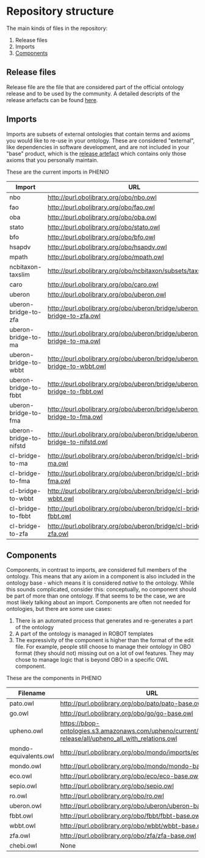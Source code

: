 # Repository structure

The main kinds of files in the repository:

1. Release files
2. Imports
3. [Components](#Components)

## Release files
Release file are the file that are considered part of the official ontology release and to be used by the community. A detailed descripts of the release artefacts can be found [here](https://github.com/INCATools/ontology-development-kit/blob/master/docs/ReleaseArtefacts.md).

## Imports
Imports are subsets of external ontologies that contain terms and axioms you would like to re-use in your ontology. These are considered "external", like dependencies in software development, and are not included in your "base" product, which is the [release artefact](https://github.com/INCATools/ontology-development-kit/blob/master/docs/ReleaseArtefacts.md) which contains only those axioms that you personally maintain.

These are the current imports in PHENIO

| Import | URL | Type |
| ------ | --- | ---- |
| nbo | http://purl.obolibrary.org/obo/nbo.owl | None |
| fao | http://purl.obolibrary.org/obo/fao.owl | None |
| oba | http://purl.obolibrary.org/obo/oba.owl | None |
| stato | http://purl.obolibrary.org/obo/stato.owl | None |
| bfo | http://purl.obolibrary.org/obo/bfo.owl | None |
| hsapdv | http://purl.obolibrary.org/obo/hsapdv.owl | None |
| mpath | http://purl.obolibrary.org/obo/mpath.owl | None |
| ncbitaxon-taxslim | http://purl.obolibrary.org/obo/ncbitaxon/subsets/taxslim.owl | None |
| caro | http://purl.obolibrary.org/obo/caro.owl | None |
| uberon | http://purl.obolibrary.org/obo/uberon.owl | None |
| uberon-bridge-to-zfa | http://purl.obolibrary.org/obo/uberon/bridge/uberon-bridge-to-zfa.owl | None |
| uberon-bridge-to-ma | http://purl.obolibrary.org/obo/uberon/bridge/uberon-bridge-to-ma.owl | None |
| uberon-bridge-to-wbbt | http://purl.obolibrary.org/obo/uberon/bridge/uberon-bridge-to-wbbt.owl | None |
| uberon-bridge-to-fbbt | http://purl.obolibrary.org/obo/uberon/bridge/uberon-bridge-to-fbbt.owl | None |
| uberon-bridge-to-fma | http://purl.obolibrary.org/obo/uberon/bridge/uberon-bridge-to-fma.owl | None |
| uberon-bridge-to-nifstd | http://purl.obolibrary.org/obo/uberon/bridge/uberon-bridge-to-nifstd.owl | None |
| cl-bridge-to-ma | http://purl.obolibrary.org/obo/uberon/bridge/cl-bridge-to-ma.owl | None |
| cl-bridge-to-fma | http://purl.obolibrary.org/obo/uberon/bridge/cl-bridge-to-fma.owl | None |
| cl-bridge-to-wbbt | http://purl.obolibrary.org/obo/uberon/bridge/cl-bridge-to-wbbt.owl | None |
| cl-bridge-to-fbbt | http://purl.obolibrary.org/obo/uberon/bridge/cl-bridge-to-fbbt.owl | None |
| cl-bridge-to-zfa | http://purl.obolibrary.org/obo/uberon/bridge/cl-bridge-to-zfa.owl | None |

## Components
Components, in contrast to imports, are considered full members of the ontology. This means that any axiom in a component is also included in the ontology base - which means it is considered _native_ to the ontology. While this sounds complicated, consider this: conceptually, no component should be part of more than one ontology. If that seems to be the case, we are most likely talking about an import. Components are often not needed for ontologies, but there are some use cases:

1. There is an automated process that generates and re-generates a part of the ontology
2. A part of the ontology is managed in ROBOT templates
3. The expressivity of the component is higher than the format of the edit file. For example, people still choose to manage their ontology in OBO format (they should not) missing out on a lot of owl features. They may chose to manage logic that is beyond OBO in a specific OWL component.

These are the components in PHENIO

| Filename | URL |
| -------- | --- |
| pato.owl | http://purl.obolibrary.org/obo/pato/pato-base.owl |
| go.owl | http://purl.obolibrary.org/obo/go/go-base.owl |
| upheno.owl | https://bbop-ontologies.s3.amazonaws.com/upheno/current/upheno-release/all/upheno_all_with_relations.owl |
| mondo-equivalents.owl | http://purl.obolibrary.org/obo/mondo/imports/equivalencies.owl |
| mondo.owl | http://purl.obolibrary.org/obo/mondo/mondo-base.owl |
| eco.owl | http://purl.obolibrary.org/obo/eco/eco-base.owl |
| sepio.owl | http://purl.obolibrary.org/obo/sepio.owl |
| ro.owl | http://purl.obolibrary.org/obo/ro.owl |
| uberon.owl | http://purl.obolibrary.org/obo/uberon/uberon-base.owl |
| fbbt.owl | http://purl.obolibrary.org/obo/fbbt/fbbt-base.owl |
| wbbt.owl | http://purl.obolibrary.org/obo/wbbt/wbbt-base.owl |
| zfa.owl | http://purl.obolibrary.org/obo/zfa/zfa-base.owl |
| chebi.owl | None |
